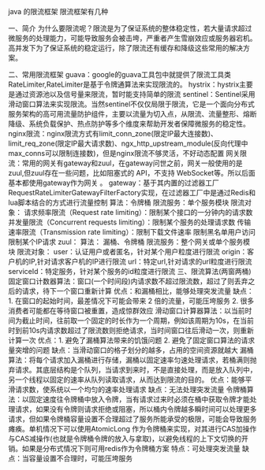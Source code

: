 java 的限流框架 限流框架有几种 


一、简介
为什么要限流呢？限流是为了保证系统的整体稳定性，若大量请求超过微服务的处理能力，可能导致服务会被击垮，严重者产生雪崩效应或服务器宕机。高并发下为了保证系统的稳定运行，除了限流还有缓存和降级这些常用的解决方案。

二、常用限流框架
guava：google的guava工具包中就提供了限流工具类 RateLimiter,RateLimiter是基于令牌通算法来实现限流的。
hystrix：hystrix主要是通过资源池以及信号量来限流，暂时能支持简单的限流
sentinel：Sentinel采用滑动窗口算法来实现限流。当然sentinel不仅仅局限于限流，它是一个面向分布式服务架构的高可用流量防护组件，主要以流量为切入点，从限流、流量整形、熔断降级、系统负载保护、热点防护等多个维度来帮助开发者保障微服务的稳定性。
nginx限流：nginx限流方式有limit_conn_zone(限定IP最大连接数)、limit_req_zone(限定IP最大请求数)、ngx_http_upstream_module(反向代理中max_conns可以限制连接数)，但是nginx限流不够灵活，不好动态配置
网关限流：常用的网关有gateway和zuul，在gateway问世之前，网关一般使用的是zuul,但zuul存在一些问题，比如阻塞式的 API，不支持 WebSocket等。所以后面基本都使用gateway作为网关 。
gateway：基于其内置的过滤器工厂RequestRateLimiterGatewayFilterFactory实现，在过滤器工厂中是通过Redis和lua脚本结合的方式进行流量控制
算法：令牌桶
限流服务：单个服务模块
限流对象：
请求频率限流（Request rate limiting）：限制某个接口的一分钟内的请求数
并发量限流（Concurrent requests limiting）：限制某个服务的处理请求数
传输速率限流（Transmission rate limiting）：限制下载文件速率
限制黑名单用户访问
限制某个IP请求
zuul：
算法： 漏桶、令牌桶
限流服务：整个网关或单个服务模块
限流对象：
user：认证用户或者匿名，针对某个用户粒度进行限流
origin：客户机的IP,针对请求客户机的IP进行限流
url：特定url,针对请求的url粒度进行限流
serviceId：特定服务，针对某个服务的id粒度进行限流
三、限流算法(两窗两桶)
固定窗口计数器算法：窗口(一个时间段)内请求数不超过限流数，超过了则丢弃之后的请求，待下一个窗口重新计算
优点：和漏桶相比，能够处理突发流量
缺点：1. 在窗口的起始时间，最差情况下可能会带来 2 倍的流量，可能压垮服务 2. 很多消费者可能都在等待窗口被重置，造成惊群效应
滑动窗口计算器算法：以当前时间为截止时间，往前取一个固定的时长作为一个周期，例如该周期为10s，在当前时到前10s内请求数超过了限流数则拒绝请求，当时间窗口往后滑动一次，则重新计算一次
优点：1. 避免了漏桶算法带来的饥饿问题 2. 避免了固定窗口算法的请求量突增的问题
缺点：当滑动窗口的格子划分的越多，占用的空间资源就越大
漏桶算法：将每个请求加入漏桶进行存储，漏桶以固定速率匀速处理请求，若桶满则抛弃请求。其底层结构是个队列，当请求到来时，不是直接处理，而是放入队列中，另一个线程以固定的速率从队列读取请求，从而达到限流的目的。
优点：能够平滑请求数，使系统以一个均匀的速率处理请求
缺点：无法处理突发流量
令牌桶算法：以固定速度往令牌桶中放入令牌，当有请求过来时必须在桶中获取令牌才能处理请求，如果没有令牌则请求拒绝或阻塞，所以桶内令牌越多瞬时间可以处理更多请求，但如果令牌桶容量设置不合理超过了服务所能承受的极限，可能会导致服务瘫痪。单机情况下可以使用AtomicLong 作为令牌桶来实现，对其进行CAS加操作与CAS减操作(也就是令牌桶令牌的放入与拿取)，以避免线程的上下文切换的开销。如果是分布式情况下则可用redis作为令牌桶方案
特点：可处理突发流量
缺点：当容量设置不合理时，可能压垮服务